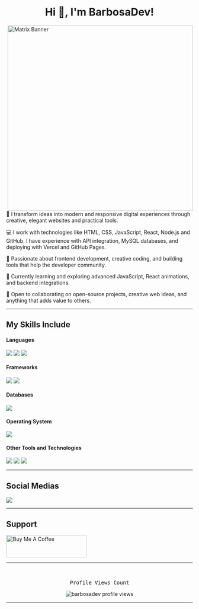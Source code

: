 <h1 align="center">Hi 👋, I'm BarbosaDev!</h1>

<a href="https://www.youtube.com/watch?v=SDkAGkd4NLc" target="_blank">
  <img 
    align="right" 
    width="500px" 
    alt="Matrix Banner" 
    src="https://raw.githubusercontent.com/rodrigograca31/rodrigograca31/master/matrix.svg" />
</a>

🚀 I transform ideas into modern and responsive digital experiences through creative, elegant websites and practical tools.

💻 I work with technologies like HTML, CSS, JavaScript, React, Node.js and GitHub. I have experience with API integration, MySQL databases, and deploying with Vercel and GitHub Pages.

🎨 Passionate about frontend development, creative coding, and building tools that help the developer community.

🌱 Currently learning and exploring advanced JavaScript, React animations, and backend integrations.

🤝 Open to collaborating on open-source projects, creative web ideas, and anything that adds value to others.

---

## My Skills Include

<h4>Languages</h4>
<span> 
  <img src="https://img.shields.io/badge/HTML5-E34F26?style=for-the-badge&logo=html5&logoColor=white">
  <img src="https://img.shields.io/badge/CSS3-1572B6?style=for-the-badge&logo=css3&logoColor=white">
  <img src="https://img.shields.io/badge/JavaScript-%23323330.svg?style=for-the-badge&logo=javascript&logoColor=%23F7DF1E">
</span>

<h4>Frameworks</h4>
<span>
  <img src="https://img.shields.io/badge/React-%2320232a.svg?style=for-the-badge&logo=react&logoColor=%2361DAFB">
  <img src="https://img.shields.io/badge/Bootstrap-563D7C?style=for-the-badge&logo=bootstrap&logoColor=white">
</span>

<h4>Databases</h4>
<span>
  <img src="https://img.shields.io/badge/MySQL-00000F?style=for-the-badge&logo=mysql&logoColor=white">
</span>

<h4>Operating System</h4>
<span>
  <img src="https://img.shields.io/badge/Linux-FCC624?style=for-the-badge&logo=linux&logoColor=black">
</span>

<h4>Other Tools and Technologies</h4>
<span>
  <img src="https://img.shields.io/badge/Git-F05032?style=for-the-badge&logo=git&logoColor=white">
  <img src="https://img.shields.io/badge/GitHub-%23121011.svg?style=for-the-badge&logo=github&logoColor=white">
  <img src="https://img.shields.io/badge/Vercel-000000?style=for-the-badge&logo=vercel&logoColor=white">
</span>

---

## Social Medias

<a href="https://www.tiktok.com/@barbosadev" target="_blank" rel="noopener noreferrer">
  <img src="https://img.shields.io/badge/TikTok-%23000000.svg?style=for-the-badge&logo=TikTok&logoColor=white">
</a>

---

## Support

<p>
  <a href="https://www.buymeacoffee.com/barbosadev" target="_blank">
    <img src="https://cdn.buymeacoffee.com/buttons/v2/default-yellow.png" alt="Buy Me A Coffee" style="height: 60px !important;width: 217px !important;">
  </a>
</p>

---

<br/>

<p align="center"> 
  <samp>
    Profile Views Count
  </samp>
</p>

<p align="center"> 
  <img src="https://profile-counter.glitch.me/barbosadev/count.svg" alt="barbosadev profile views" /> 
</p>

<hr/>
